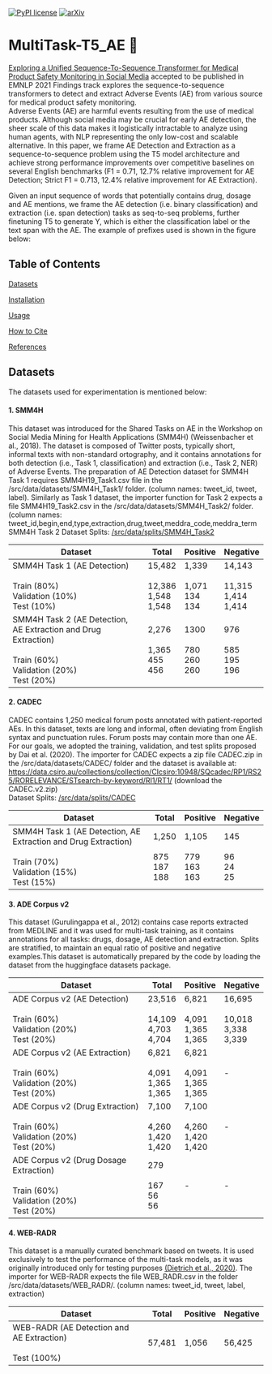 [![PyPI license](https://img.shields.io/pypi/l/ansicolortags.svg)](https://github.com/shivamraval98/MultiTask-T5_AE/LICENSE) [![arXiv](https://img.shields.io/badge/arXiv-1234.56789-b31b1b.svg?style=plastic)](https://arxiv.org/pdf/2109.05815.pdf)

# MultiTask-T5_AE :book:
[Exploring a Unified Sequence-To-Sequence Transformer for Medical Product Safety Monitoring in Social Media]() accepted to be published in EMNLP 2021 Findings track explores the sequence-to-sequence transformers to detect and extract Adverse Events (AE) from various source for medical product safety monitoring.  
Adverse Events (AE) are harmful events resulting from the use of medical products. Although social media may be crucial for early AE detection, the sheer scale of this data makes it logistically intractable to analyze using human agents, with NLP representing the only low-cost and scalable alternative. In this paper, we frame AE Detection and Extraction as a sequence-to-sequence problem using the T5 model architecture and achieve strong performance improvements over competitive baselines on several English benchmarks (F1 = 0.71, 12.7% relative improvement for AE Detection; Strict F1 = 0.713, 12.4% relative improvement for AE Extraction).

Given an input sequence of words that potentially contains drug, dosage and AE mentions, we frame the AE detection (i.e. binary classification) and extraction (i.e. span detection) tasks as seq-to-seq problems, further finetuning T5 to generate Y, which is either the classification label or the text span with the AE. The example of prefixes used is shown in the figure below:

## Table of Contents
[Datasets](#datasets)

[Installation](#installation)

[Usage](#usage)

[How to Cite](#how-to-cite)

[References](#references)


## Datasets
The datasets used for experimentation is mentioned below:

#### 1. SMM4H
This dataset was introduced for the Shared Tasks on AE in the Workshop on Social Media Mining for Health Applications (SMM4H) (Weissenbacher et al., 2018). The dataset is composed of Twitter posts, typically short, informal texts with non-standard ortography, and it contains annotations for both detection (i.e., Task 1, classification) and extraction (i.e., Task 2, NER) of Adverse Events. The preparation of AE Detection dataset for SMM4H Task 1 requires SMM4H19_Task1.csv file in the /src/data/datasets/SMM4H_Task1/ folder. (column names: tweet_id, tweet, label). Similarly as Task 1 dataset, the importer function for Task 2 expects a file SMM4H19_Task2.csv in the /src/data/datasets/SMM4H_Task2/ folder. (column names: tweet_id,begin,end,type,extraction,drug,tweet,meddra_code,meddra_term <br />
SMM4H Task 2 Dataset Splits: [/src/data/splits/SMM4H_Task2](https://github.com/shivamraval98/MultiTask-T5_AE/src/data/splits/SMM4H_Task2)

| Dataset                                                                                                                           | Total                                                 | Positive                                        | Negative                                              |
|-----------------------------------------------------------------------------------------------------------------------------------|-------------------------------------------------------|-------------------------------------------------|-------------------------------------------------------|
| SMM4H Task 1 (AE Detection)<br /> <br /> Train (80%) <br /> Validation (10%) <br /> Test (10%)                                    | 15,482 <br /> <br /> 12,386 <br /> 1,548 <br /> 1,548 | 1,339 <br /> <br /> 1,071 <br /> 134 <br /> 134 | 14,143 <br /> <br /> 11,315 <br /> 1,414 <br /> 1,414 |
| SMM4H Task 2 (AE Detection, AE Extraction and Drug Extraction)<br /> <br /> Train (60%) <br /> Validation (20%) <br /> Test (20%) | 2,276 <br /> <br /> 1,365 <br /> 455 <br /> 456       | 1300 <br /> <br /> 780 <br /> 260 <br /> 260    | 976 <br /> <br /> 585 <br /> 195 <br /> 196           |


#### 2. CADEC
CADEC contains 1,250 medical forum posts annotated with patient-reported AEs. In this dataset, texts are long and informal, often deviating from English syntax and punctuation rules. Forum posts may contain more than one AE. For our goals, we adopted the training, validation, and test splits proposed by Dai et al. (2020). The importer for CADEC expects a zip file CADEC.zip in the /src/data/datasets/CADEC/ folder and the dataset is available at: https://data.csiro.au/collections/collection/CIcsiro:10948/SQcadec/RP1/RS25/RORELEVANCE/STsearch-by-keyword/RI1/RT1/ (download the CADEC.v2.zip)  <br />
Dataset Splits: [/src/data/splits/CADEC](https://github.com/shivamraval98/MultiTask-T5_AE/src/data/splits/CADEC)

| Dataset                                                                                                                           | Total                                         | Positive                                      | Negative                                 |
|-----------------------------------------------------------------------------------------------------------------------------------|-----------------------------------------------|-----------------------------------------------|------------------------------------------|
| SMM4H Task 1 (AE Detection, AE Extraction and Drug Extraction)<br /> <br /> Train (70%) <br /> Validation (15%) <br /> Test (15%) | 1,250 <br /> <br /> 875 <br /> 187 <br /> 188 | 1,105 <br /> <br /> 779 <br /> 163 <br /> 163 | 145 <br /> <br /> 96 <br /> 24 <br /> 25 |



#### 3. ADE Corpus v2 
This dataset (Gurulingappa et al., 2012) contains case reports extracted from MEDLINE and it was used for multi-task training, as it contains annotations for all tasks: drugs, dosage, AE detection and extraction. Splits are stratified, to maintain an equal ratio of positive and negative examples.This dataset is automatically prepared by the code by loading the dataset from the huggingface datasets package.

| Dataset                                                                                                    | Total                                                 | Positive                                            | Negative                                              |
|------------------------------------------------------------------------------------------------------------|-------------------------------------------------------|-----------------------------------------------------|-------------------------------------------------------|
| ADE Corpus v2 (AE Detection)<br /> <br /> Train (60%) <br /> Validation (20%) <br /> Test (20%)            | 23,516 <br /> <br /> 14,109 <br /> 4,703 <br /> 4,704 | 6,821 <br /> <br /> 4,091 <br /> 1,365 <br /> 1,365 | 16,695 <br /> <br /> 10,018 <br /> 3,338 <br /> 3,339 |
| ADE Corpus v2 (AE Extraction) <br /> <br /> Train (60%) <br /> Validation (20%) <br /> Test (20%)          | 6,821 <br /> <br /> 4,091 <br /> 1,365 <br /> 1,365   | 6,821 <br /> <br /> 4,091 <br /> 1,365 <br /> 1,365 | -                                                     |
| ADE Corpus v2 (Drug Extraction) <br /> <br/> Train (60%) <br /> Validation (20%) <br /> Test (20%)         | 7,100  <br /> <br /> 4,260 <br /> 1,420 <br /> 1,420  | 7,100 <br /> <br /> 4,260 <br /> 1,420 <br /> 1,420 | -                                                     |
| ADE Corpus v2 (Drug Dosage Extraction) <br /> <br /> Train (60%) <br /> Validation (20%) <br /> Test (20%) | 279 <br /> <br /> 167 <br /> 56 <br /> 56             | -                                                   | -                                                     |

#### 4. WEB-RADR 
This dataset is a manually curated benchmark based on tweets. It is used exclusively to test the performance of the multi-task models, as it was originally introduced only for testing purposes [(Dietrich et al., 2020)](https://link.springer.com/content/pdf/10.1007/s40264-020-00912-9.pdf). The importer for WEB-RADR expects the file WEB_RADR.csv in the folder /src/data/datasets/WEB_RADR/. (column names: tweet_id, tweet, label, extraction)

| Dataset                                                            | Total  | Positive | Negative |
|--------------------------------------------------------------------|--------|----------|----------|
| WEB-RADR (AE Detection and AE Extraction)<br /> <br /> Test (100%) | 57,481 | 1,056    | 56,425   |
